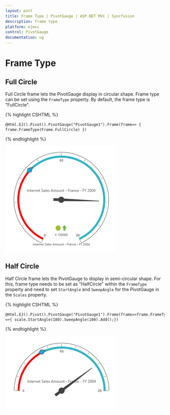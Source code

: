 ```yaml
---
layout: post
title: Frame Type | PivotGauge | ASP.NET MVC | Syncfusion
description: frame type 
platform: ejmvc
control: PivotGauge
documentation: ug
---
```


# Frame Type

## Full Circle

Full Circle frame lets the PivotGauge display in circular shape. Frame type can be set using the `FrameType` property.  By default, the frame type is "FullCircle".

{% highlight CSHTML %}

    @Html.EJ().Pivot().PivotGauge("PivotGauge1").Frame(frame=> { frame.FrameType(Frame.FullCircle) })

{% endhighlight %}

![](Frame-Type_images/FullCircle.png)

## Half Circle
Half Circle frame lets the PivotGauge to display in semi-circular shape. For this, frame type needs to be set as "HalfCircle" within the `FrameType` property and need to set `StartAngle` and `SweepAngle` for the PivotGauge in the `Scales` property.


{% highlight CSHTML %}

    @Html.EJ().Pivot().PivotGauge("PivotGauge1").Frame(frame=>frame.FrameType(Frame.HalfCircle).HalfCircleFrameStartAngle(180).HalfCircleFrameEndAngle(360)).Scales(scale =>{ scale.StartAngle(180).SweepAngle(180).Add();})

{% endhighlight %}

![](Frame-Type_images/HalfCircle.png)
